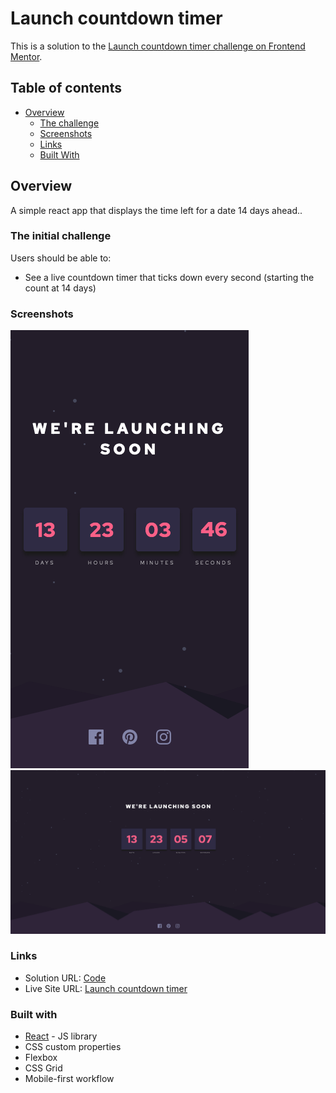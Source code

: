 # Launch countdown timer

This is a solution to the [Launch countdown timer challenge on Frontend Mentor](https://www.frontendmentor.io/challenges/launch-countdown-timer-N0XkGfyz-).

## Table of contents

- [Overview](#overview)
  - [The challenge](#the-initial-challenge)
  - [Screenshots](#screenshots)
  - [Links](#links)
  - [Built With](#built-with)

## Overview
A simple react app that displays the time left for a date 14 days ahead..

### The initial challenge

Users should be able to:
- See a live countdown timer that ticks down every second (starting the count at 14 days)

### Screenshots

![Mobile View](./screenshots/screenshot-mobile.png)
![Desktop View](./screenshots/screenshot-desktop.png)

### Links
- Solution URL: [Code](https://your-solution-url.com)
- Live Site URL: [Launch countdown timer](https://your-live-site-url.com)

### Built with

- [React](https://reactjs.org/) - JS library
- CSS custom properties
- Flexbox
- CSS Grid
- Mobile-first workflow